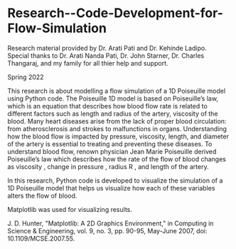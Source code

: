 # Research--Code-Development-for-Flow-Simulation
Research material provided by Dr. Arati Pati and Dr. Kehinde Ladipo.  
Special thanks to Dr. Arati Nanda Pati, Dr. John Starner, Dr. Charles Thangaraj, and my family for all thier help and support.

Spring 2022

This research is about
modelling a flow simulation of a 1D Poiseuille model using Python code. The
Poiseuille 1D model is based on Poiseuille’s law, which is an equation that
describes how blood flow rate is related to different factors such as length
and radius of the artery, viscosity of the blood. Many heart diseases arise from
the lack of proper blood circulation: from atherosclerosis and strokes to
malfunctions in organs. Understanding how the blood flow is impacted by
pressure, viscosity, length, and diameter of the artery is essential to treating
and preventing these diseases. To understand blood flow, renown physician Jean
Marie Poiseuille derived Poiseuille’s law which describes how the rate of the
flow of blood  changes as viscosity , change in pressure , radius R , and
length of the artery.

In this research, Python code is developed
to visualize the simulation of a 1D Poiseuille model that helps us visualize
how each of these variables alters the flow of blood.   

Matplotlib was used for visualizing results.

J. D. Hunter, "Matplotlib: A 2D Graphics Environment," in Computing in Science & Engineering, vol. 9, no. 3, pp. 90-95, May-June 2007, doi: 10.1109/MCSE.2007.55.
